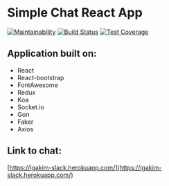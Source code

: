 # Simple Chat React App
[![Maintainability](https://api.codeclimate.com/v1/badges/b411589d9158870b0e18/maintainability)](https://codeclimate.com/github/igakim/project-lvl4-s343/maintainability)
[![Build Status](https://travis-ci.org/igakim/project-lvl4-s343.svg?branch=master)](https://travis-ci.org/igakim/project-lvl4-s343)
[![Test Coverage](https://api.codeclimate.com/v1/badges/b411589d9158870b0e18/test_coverage)](https://codeclimate.com/github/igakim/project-lvl4-s343/test_coverage)

## Application built on:
* React
* React-bootstrap
* FontAwesome
* Redux
* Koa
* Socket.io
* Gon
* Faker
* Axios

## Link to chat:
[https://igakim-slack.herokuapp.com/](https://igakim-slack.herokuapp.com/)

